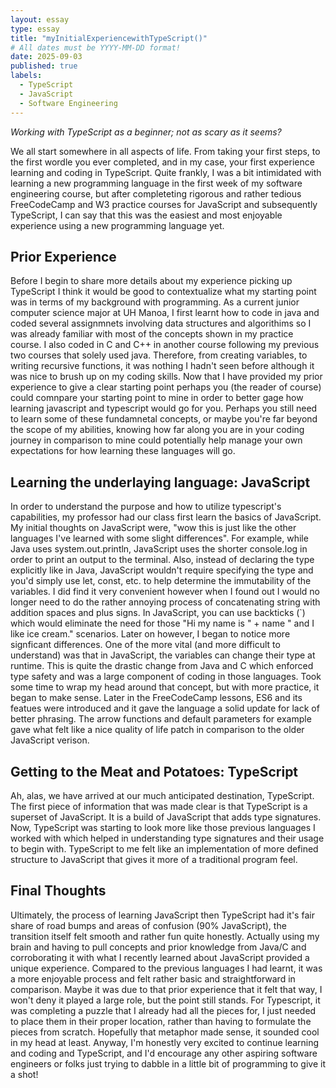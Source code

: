 ```yaml
---
layout: essay
type: essay
title: "myInitialExperiencewithTypeScript()"
# All dates must be YYYY-MM-DD format!
date: 2025-09-03
published: true
labels:
  - TypeScript
  - JavaScript
  - Software Engineering
---
```


*Working with TypeScript as a beginner; not as scary as it seems?*

We all start somewhere in all aspects of life. From taking your first steps, to the first wordle you ever completed, and in my case, your first experience learning and coding in TypeScript. Quite frankly, I was a bit intimidated with learning a new programming language in the first week of my software engineering course, but after completeting rigorous and rather tedious FreeCodeCamp and W3 practice courses for JavaScript and subsequently TypeScript, I can say that this was the easiest and most enjoyable experience using a new programming language yet. 

## Prior Experience

Before I begin to share more details about my experience picking up TypeScript I think it would be good to contextualize what my starting point was in terms of my background with programming. As a current junior computer science major at UH Manoa, I first learnt how to code in java and coded several assignmnets involving data structures and algorithims so I was already familiar with most of the concepts shown in my practice course. I also coded in C and C++ in another course following my previous two courses that solely used java. Therefore, from creating variables, to writing recursive functions, it was nothing I hadn't seen before although it was nice to brush up on my coding skills. Now that I have provided my prior experience to give a clear starting point perhaps you (the reader of course) could comnpare your starting point to mine in order to better gage how learning javascript and typescript would go for you. Perhaps you still need to learn some of these fundamnetal concepts, or maybe you're far beyond the scope of my abilities, knowing how far along you are in your coding journey in comparison to mine could potentially help manage your own expectations for how learning these languages will go.


## Learning the underlaying language: JavaScript

In order to understand the purpose and how to utilize typescript's capabilities, my professor had our class first learn the basics of JavaScript. My initial thoughts on JavaScript were, "wow this is just like the other languages I've learned with some slight differences". For example, while Java uses system.out.println, JavaScript uses the shorter console.log in order to print an output to the terminal. Also, instead of declaring the type explicitly like in Java, JavaScript wouldn't require specifying the type and you'd simply use let, const, etc. to help determine the immutability of the variables. I did find it very convenient however when I found out I would no longer need to do the rather annoying process of concatenating string with addition spaces and plus signs. In JavaScript, you can use backticks (`) which would eliminate the need for those "Hi my name is " + name " and I like ice cream." scenarios. Later on however, I began to notice more signficant differences. One of the more vital (and more difficult to understand) was that in JavaScript, the variables can change their type at runtime. This is quite the drastic change from Java and C which enforced type safety and was a large component of coding in those languages. Took some time to wrap my head around that concept, but with more practice, it began to make sense. Later in the FreeCodeCamp lessons, ES6 and its featues were introduced and it gave the language a solid update for lack of better phrasing. The arrow functions and default parameters for example gave what felt like a nice quality of life patch in comparison to the older JavaScript verison.  



## Getting to the Meat and Potatoes: TypeScript

Ah, alas, we have arrived at our much anticipated destination, TypeScript. The first piece of information that was made clear is that TypeScript is a superset of JavaScript. It is a build of JavaScript that adds type signatures. Now, TypeScript was starting to look more like those previous languages I worked with which helped in understanding type signatures and their usage to begin with. TypeScript to me felt like an implementation of more defined structure to JavaScript that gives it more of a traditional program feel. 



## Final Thoughts

Ultimately, the process of learning JavaScript then TypeScript had it's fair share of road bumps and areas of confusion (90% JavaScript), the transition itself felt smooth and rather fun quite honestly. Actually using my brain and having to pull concepts and prior knowledge from Java/C and corroborating it with what I recently learned about JavaScript provided a unique experience. Compared to the previous languages I had learnt, it was a more enjoyable process and felt rather basic and straightforward in comparison. Maybe it was due to that prior experience that it felt that way, I won't deny it played a large role, but the point still stands. For Typescript, it was completing a puzzle that I already had all the pieces for, I just needed to place them in their proper location, rather than having to formulate the pieces from scratch. Hopefully that metaphor made sense, it sounded cool in my head at least. Anyway, I'm honestly very excited to continue learning and coding and TypeScript, and I'd encourage any other aspiring software engineers or folks just trying to dabble in a little bit of programming to give it a shot! 

